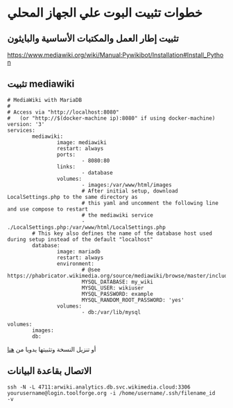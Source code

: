 # خطوات تثبيت البوت علي الجهاز المحلي
## تثبيت إطار العمل والمكتبات الأساسية والبايثون 
https://www.mediawiki.org/wiki/Manual:Pywikibot/Installation#Install_Python
## تثبيت mediawiki
```
# MediaWiki with MariaDB
#
# Access via "http://localhost:8080"
#   (or "http://$(docker-machine ip):8080" if using docker-machine)
version: '3'
services:
        mediawiki:
                image: mediawiki
                restart: always
                ports:
                        - 8080:80
                links:
                        - database
                volumes:
                        - images:/var/www/html/images
                        # After initial setup, download LocalSettings.php to the same directory as
                        # this yaml and uncomment the following line and use compose to restart
                        # the mediawiki service
                        - ./LocalSettings.php:/var/www/html/LocalSettings.php
        # This key also defines the name of the database host used during setup instead of the default "localhost"
        database:
                image: mariadb
                restart: always
                environment:
                        # @see https://phabricator.wikimedia.org/source/mediawiki/browse/master/includes/DefaultSettings.php
                        MYSQL_DATABASE: my_wiki
                        MYSQL_USER: wikiuser
                        MYSQL_PASSWORD: example
                        MYSQL_RANDOM_ROOT_PASSWORD: 'yes'
                volumes:
                        - db:/var/lib/mysql

volumes:
        images:
        db:
```
 أو تنزيل النسخة وتثبيتها يدويا من [هنا](https://www.mediawiki.org/wiki/Download)
 
 ## الاتصال بقاعدة البيانات 
```
ssh -N -L 4711:arwiki.analytics.db.svc.wikimedia.cloud:3306 yourusername@login.toolforge.org -i /home/username/.ssh/filename_id   -v
```
 

